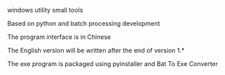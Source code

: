 windows utility small tools




Based on python and batch processing development







The program interface is in Chinese





The English version will be written after the end of version 1.*




The exe program is packaged using pyinstaller and Bat To Exe Converter
